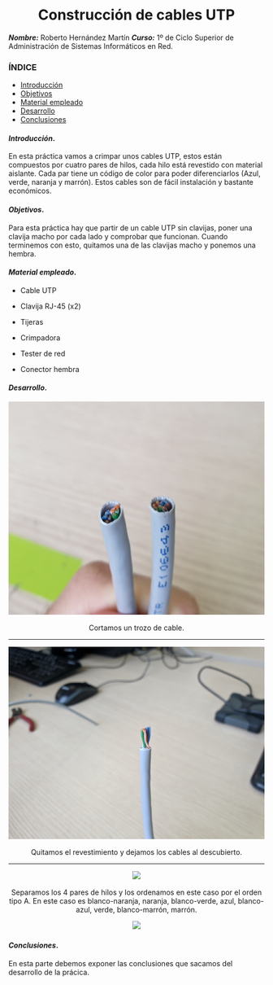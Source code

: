 <center>

# Construcción de cables UTP


</center>

***Nombre:*** Roberto Hernández Martín
***Curso:*** 1º de Ciclo Superior de Administración de Sistemas Informáticos en Red.

### ÍNDICE

+ [Introducción](#id1)
+ [Objetivos](#id2)
+ [Material empleado](#id3)
+ [Desarrollo](#id4)
+ [Conclusiones](#id5)


#### ***Introducción***. <a name="id1"></a>

En esta práctica vamos a crimpar unos cables UTP, estos están compuestos por cuatro pares de hilos, cada hilo está revestido con material aislante. Cada par tiene un código de color para poder diferenciarlos (Azul, verde, naranja y marrón). Estos cables son de fácil instalación y bastante económicos.

#### ***Objetivos***. <a name="id2"></a>

Para esta práctica hay que partir de un cable UTP sin clavijas, poner una clavija macho por cada lado y comprobar que funcionan. Cuando terminemos con esto, quitamos una de las clavijas macho y ponemos una hembra.

#### ***Material empleado***. <a name="id3"></a>

+ Cable UTP

+ Clavija RJ-45 (x2)

+ Tijeras

+ Crimpadora

+ Tester de red

+ Conector hembra

#### ***Desarrollo***. <a name="id4"></a>

<center>

![](https://github.com/hdezroberto00/pni18_roberto/blob/main/ut4/a1/img/Macho/01.jpg)

Cortamos un trozo de cable.

---

![](https://github.com/hdezroberto00/pni18_roberto/blob/main/ut4/a1/img/Macho/02.jpg)


Quitamos el revestimiento y dejamos los cables al descubierto.

---

![](https://github.com/hdezroberto00/pni18_roberto/blob/main/ut4/a1/img/Macho/03.jpg)

Separamos los 4 pares de hilos y los ordenamos en este caso por el orden tipo A. En este caso es blanco-naranja, naranja, blanco-verde, azul, blanco-azul, verde, blanco-marrón, marrón.

![](https://github.com/hdezroberto00/pni18_roberto/blob/main/ut4/a1/img/Macho/04.jpg)



</center>

#### ***Conclusiones***. <a name="id5"></a>

En esta parte debemos exponer las conclusiones que sacamos del desarrollo de la prácica.
